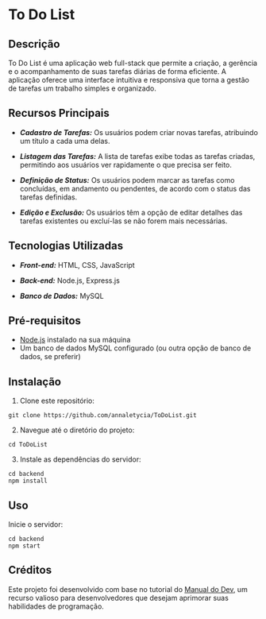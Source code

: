 # To Do List 

## Descrição
To Do List é uma aplicação web full-stack que permite a criação, a gerência e o acompanhamento de suas tarefas diárias de forma eficiente. A aplicação oferece uma interface intuitiva e responsiva que torna a gestão de tarefas um trabalho simples e organizado.

## Recursos Principais

- ***Cadastro de Tarefas:*** Os usuários podem criar novas tarefas, atribuindo um título a cada uma delas.

- ***Listagem das Tarefas:*** A lista de tarefas exibe todas as tarefas criadas, permitindo aos usuários ver rapidamente o que precisa ser feito.

- ***Definição de Status:*** Os usuários podem marcar as tarefas como concluídas, em andamento ou pendentes, de acordo com o status das tarefas definidas.

- ***Edição e Exclusão:*** Os usuários têm a opção de editar detalhes das tarefas existentes ou excluí-las se não forem mais necessárias.

## Tecnologias Utilizadas

- ***Front-end:*** HTML, CSS, JavaScript

- ***Back-end:*** Node.js, Express.js

- ***Banco de Dados:*** MySQL

## Pré-requisitos

- [Node.js](https://nodejs.org/en/download/) instalado na sua máquina
- Um banco de dados MySQL configurado (ou outra opção de banco de dados, se preferir)

## Instalação

1. Clone este repositório:
     
```shell
git clone https://github.com/annaletycia/ToDoList.git
```
     
2. Navegue até o diretório do projeto:

```shell
cd ToDoList
```

3. Instale as dependências do servidor:
     
```shell
cd backend
npm install
```

## Uso

Inicie o servidor:

```shell
cd backend
npm start
```

## Créditos

Este projeto foi desenvolvido com base no tutorial do [Manual do Dev](https://youtu.be/YVsNVPFOEuk?si=FiiowXeuFvG-Q4XJ), um recurso valioso para desenvolvedores que desejam aprimorar suas habilidades de programação. 
